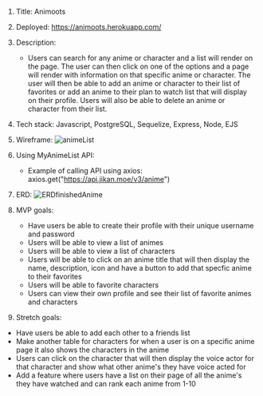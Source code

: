 1. Title: Animoots
   
2. Deployed: https://animoots.herokuapp.com/
   
3. Description:
   * Users can search for any anime or character and a list will render on the page. The user can then click on one of the options and a page will render with information on that specific anime or character. The user will then be able to add an anime or character to their list of favorites or add an anime to their plan to watch list that will display on their profile. Users will also be able to delete an anime or character from their list.
   
4. Tech stack: Javascript, PostgreSQL, Sequelize, Express, Node, EJS
   
5. Wireframe: ![animeList](https://user-images.githubusercontent.com/91760331/141506170-654626cd-ef26-41a9-9fae-126d5a9e5e50.png)
   
6. Using MyAnimeList API:
   * Example of calling API using axios: axios.get("https://api.jikan.moe/v3/anime")
   
7. ERD: ![ERDfinishedAnime](https://user-images.githubusercontent.com/91760331/141527822-bec38950-7e02-4e60-bcfb-1ec4d455ce2d.png)
    

8. MVP goals:
   * Have users be able to create their profile with their unique username and password
   * Users will be able to view a list of animes
   * Users will be able to view a list of characters
   * Users will be able to click on an anime title that will then display the name, description, icon and have a button to add that specfic anime to their favorites
   * Users will be able to favorite characters
   * Users can view their own profile and see their list of favorite animes and characters
   
9.  Stretch goals:
   * Have users be able to add each other to a friends list 
   * Make another table for characters for when a user is on a specific anime page it also shows the characters in the anime
   * Users can click on the character that will then display the voice actor for that character and show what other anime's they have voice acted for
   * Add a feature where users have a list on their page of all the anime's they have watched and can rank each anime from 1-10




